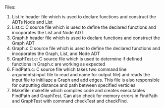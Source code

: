 Files:

1. List.h:
    header file which is used to declare functions and construct the ADTs Node and List
2. List.c:
    C source file which is used to define the declared functions and incoporates the List and Node ADT
3. Graph.h
    header file which is used to declare functions and construct the Graph ADT
4. Graph.c
    C source file which is used to define the declared functions and incoporates the Graph, List, and Node ADT
5. GraphTest.c:
    C source file which is used to determine if defined functions in Graph.c are working as expected
6. FindPath.c:
    C source file which takes two command line arguments(input file to read and name for output file) and reads the input file to initiliaze a Graph and add edges. This file is also responsible for outputting distance and path between specified verticies
7. Makefile:
    makefile which compiles code and creates executables FindPath and GraphTest. Can also check for memory errors in FindPath and GraphTest with command checkTest and checkFind. 
